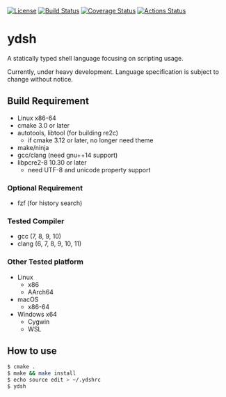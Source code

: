 
[![License](https://img.shields.io/badge/license-Apache%202-blue.svg)](#license)
[![Build Status](https://travis-ci.org/sekiguchi-nagisa/ydsh.svg?branch=master)](https://travis-ci.org/sekiguchi-nagisa/ydsh)
[![Coverage Status](https://coveralls.io/repos/github/sekiguchi-nagisa/ydsh/badge.svg?branch=master)](https://coveralls.io/github/sekiguchi-nagisa/ydsh?branch=master)
[![Actions Status](https://github.com/sekiguchi-nagisa/ydsh/workflows/GitHub%20Actions/badge.svg)](https://github.com/sekiguchi-nagisa/ydsh/actions)

# ydsh
A statically typed shell language focusing on scripting usage.

Currently, under heavy development.
Language specification is subject to change without notice. 

## Build Requirement
* Linux x86-64
* cmake 3.0 or later
* autotools, libtool (for building re2c)
  * if cmake 3.12 or later, no longer need theme
* make/ninja
* gcc/clang (need gnu++14 support)
* libpcre2-8 10.30 or later
  * need UTF-8 and unicode property support

### Optional Requirement
* fzf (for history search)

### Tested Compiler
* gcc (7, 8, 9, 10)
* clang (6, 7, 8, 9, 10, 11)

### Other Tested platform
* Linux
  * x86
  * AArch64
* macOS
  * x86-64
* Windows x64
  * Cygwin
  * WSL

## How to use

```sh
$ cmake .
$ make && make install
$ echo source edit > ~/.ydshrc
$ ydsh
```

